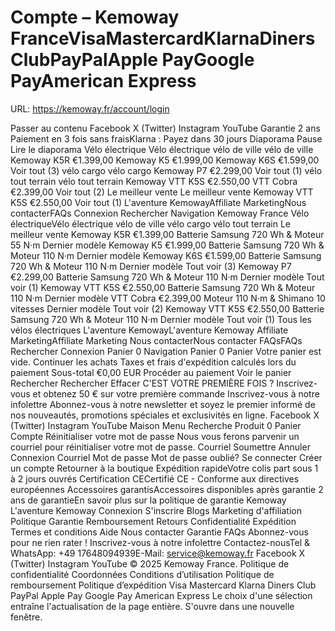 # Compte – Kemoway FranceVisaMastercardKlarnaDiners ClubPayPalApple PayGoogle PayAmerican Express

URL: https://kemoway.fr/account/login

Passer au contenu Facebook X (Twitter) Instagram YouTube Garantie 2 ans Paiement en 3 fois sans fraisKlarna : Payez dans 30 jours Diaporama Pause Lire le diaporama Vélo électrique Vélo électrique vélo de ville vélo de ville Kemoway K5R €1.399,00 Kemoway K5 €1.999,00 Kemoway K6S €1.599,00 Voir tout (3) vélo cargo vélo cargo Kemoway P7 €2.299,00 Voir tout (1) vélo tout terrain vélo tout terrain Kemoway VTT K5S €2.550,00 VTT Cobra €2.399,00 Voir tout (2) Le meilleur vente Le meilleur vente Kemoway VTT K5S €2.550,00 Voir tout (1) L'aventure KemowayAffiliate MarketingNous contacterFAQs Connexion Rechercher Navigation Kemoway France Vélo électriqueVélo électrique vélo de ville vélo cargo vélo tout terrain Le meilleur vente Kemoway K5R €1.399,00 Batterie Samsung 720 Wh & Moteur 55 N·m Dernier modèle Kemoway K5 €1.999,00 Batterie Samsung 720 Wh & Moteur 110 N·m Dernier modèle Kemoway K6S €1.599,00 Batterie Samsung 720 Wh & Moteur 110 N·m Dernier modèle Tout voir (3) Kemoway P7 €2.299,00 Batterie Samsung 720 Wh & Moteur 110 N·m Dernier modèle Tout voir (1) Kemoway VTT K5S €2.550,00 Batterie Samsung 720 Wh & Moteur 110 N·m Dernier modèle VTT Cobra €2.399,00 Moteur 110 N·m & Shimano 10 vitesses Dernier modèle Tout voir (2) Kemoway VTT K5S €2.550,00 Batterie Samsung 720 Wh & Moteur 110 N·m Dernier modèle Tout voir (1) Tous les vélos électriques L'aventure KemowayL'aventure Kemoway Affiliate MarketingAffiliate Marketing Nous contacterNous contacter FAQsFAQs Rechercher Connexion Panier 0 Navigation Panier 0 Panier Votre panier est vide. Continuer les achats Taxes et frais d'expédition calculés lors du paiement Sous-total €0,00 EUR Procéder au paiement Voir le panier Rechercher Rechercher Effacer <link href="//kemoway.fr/cdn/shop/t/3/assets/newsletter-popup.css?v=170027880454716310451733928128" rel="stylesheet" type="text/css" media="all" /> C'EST VOTRE PREMIÈRE FOIS ? Inscrivez-vous et obtenez 50 € sur votre première commande Inscrivez-vous à notre infolettre Abonnez-vous à notre newsletter et soyez le premier informé de nos nouveautés, promotions spéciales et exclusivités en ligne. Facebook X (Twitter) Instagram YouTube <link href="//kemoway.fr/cdn/shop/t/3/assets/mobile-dock.css?v=111042580383754094091733928128" rel="stylesheet" type="text/css" media="all" /> Maison Menu Recherche Produit 0 Panier Compte Réinitialiser votre mot de passe Nous vous ferons parvenir un courriel pour réinitialiser votre mot de passe. Courriel Soumettre Annuler Connexion Courriel Mot de passe Mot de passe oublié? Se connecter Créer un compte Retourner à la boutique Expédition rapideVotre colis part sous 1 à 2 jours ouvrés Certification CECertifié CE - Conforme aux directives européennes Accessoires garantisAccessoires disponibles après garantie 2 ans de garantieEn savoir plus sur la politique de garantie Kemoway L'aventure Kemoway Connexion S'inscrire Blogs Marketing d'affiliation Politique Garantie Remboursement Retours Confidentialité Expédition Termes et conditions Aide Nous contacter Garantie FAQs Abonnez-vous pour ne rien rater ! Inscrivez-vous à notre infolettre Contactez-nousTel & WhatsApp: +49 17648094939E-Mail: service@kemoway.fr Facebook X (Twitter) Instagram YouTube © 2025 Kemoway France. Politique de confidentialité Coordonnées Conditions d’utilisation Politique de remboursement Politique d’expédition Visa Mastercard Klarna Diners Club PayPal Apple Pay Google Pay American Express Le choix d'une sélection entraîne l'actualisation de la page entière. S'ouvre dans une nouvelle fenêtre.
